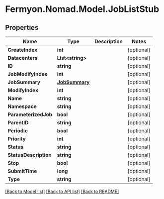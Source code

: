 # Fermyon.Nomad.Model.JobListStub

## Properties

Name | Type | Description | Notes
------------ | ------------- | ------------- | -------------
**CreateIndex** | **int** |  | [optional] 
**Datacenters** | **List&lt;string&gt;** |  | [optional] 
**ID** | **string** |  | [optional] 
**JobModifyIndex** | **int** |  | [optional] 
**JobSummary** | [**JobSummary**](JobSummary.md) |  | [optional] 
**ModifyIndex** | **int** |  | [optional] 
**Name** | **string** |  | [optional] 
**Namespace** | **string** |  | [optional] 
**ParameterizedJob** | **bool** |  | [optional] 
**ParentID** | **string** |  | [optional] 
**Periodic** | **bool** |  | [optional] 
**Priority** | **int** |  | [optional] 
**Status** | **string** |  | [optional] 
**StatusDescription** | **string** |  | [optional] 
**Stop** | **bool** |  | [optional] 
**SubmitTime** | **long** |  | [optional] 
**Type** | **string** |  | [optional] 

[[Back to Model list]](../README.md#documentation-for-models) [[Back to API list]](../README.md#documentation-for-api-endpoints) [[Back to README]](../README.md)

